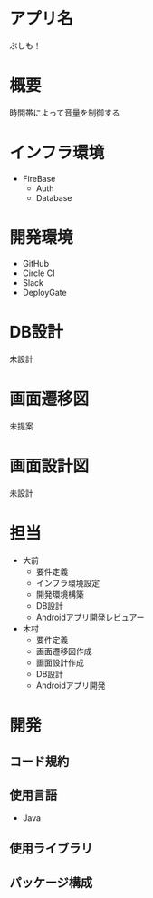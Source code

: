 # アプリ名
ぶしも！
# 概要    
時間帯によって音量を制御する

# インフラ環境
- FireBase
    - Auth
    - Database

# 開発環境
- GitHub
- Circle CI
- Slack
- DeployGate

# DB設計
未設計

# 画面遷移図
未提案

# 画面設計図
未設計

# 担当
- 大前
    - 要件定義
    - インフラ環境設定
    - 開発環境構築
    - DB設計
    - Androidアプリ開発レビュアー
- 木村
    - 要件定義
    - 画面遷移図作成
    - 画面設計作成
    - DB設計
    - Androidアプリ開発

# 開発
## コード規約
## 使用言語
- Java
## 使用ライブラリ
## パッケージ構成







